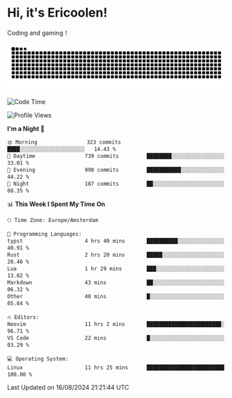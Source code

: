 # Hi, it's Ericoolen!
Coding and gaming！

<picture>
  <source media="(prefers-color-scheme: dark)" srcset="https://raw.githubusercontent.com/Eric-Song-Nop/Eric-Song-Nop/output/github-contribution-grid-snake-dark.svg">
  <source media="(prefers-color-scheme: light)" srcset="https://raw.githubusercontent.com/Eric-Song-Nop/Eric-Song-Nop/output/github-contribution-grid-snake.svg">
  <img alt="github contribution grid snake animation" src="https://raw.githubusercontent.com/Eric-Song-Nop/Eric-Song-Nop/output/github-contribution-grid-snake.svg">
</picture>

<!--START_SECTION:waka-->
![Code Time](http://img.shields.io/badge/Code%20Time-1%2C445%20hrs%2059%20mins-blue)

![Profile Views](http://img.shields.io/badge/Profile%20Views-0-blue)

**I'm a Night 🦉** 

```text
🌞 Morning                323 commits         ████░░░░░░░░░░░░░░░░░░░░░   14.43 % 
🌆 Daytime                739 commits         ████████░░░░░░░░░░░░░░░░░   33.01 % 
🌃 Evening                990 commits         ███████████░░░░░░░░░░░░░░   44.22 % 
🌙 Night                  187 commits         ██░░░░░░░░░░░░░░░░░░░░░░░   08.35 % 
```


📊 **This Week I Spent My Time On** 

```text
🕑︎ Time Zone: Europe/Amsterdam

💬 Programming Languages: 
typst                    4 hrs 40 mins       ██████████░░░░░░░░░░░░░░░   40.91 % 
Rust                     2 hrs 20 mins       █████░░░░░░░░░░░░░░░░░░░░   20.46 % 
Lua                      1 hr 29 mins        ███░░░░░░░░░░░░░░░░░░░░░░   13.02 % 
Markdown                 43 mins             ██░░░░░░░░░░░░░░░░░░░░░░░   06.32 % 
Other                    40 mins             █░░░░░░░░░░░░░░░░░░░░░░░░   05.84 % 

🔥 Editors: 
Neovim                   11 hrs 2 mins       ████████████████████████░   96.71 % 
VS Code                  22 mins             █░░░░░░░░░░░░░░░░░░░░░░░░   03.29 % 

💻 Operating System: 
Linux                    11 hrs 25 mins      █████████████████████████   100.00 % 
```


 Last Updated on 16/08/2024 21:21:44 UTC
<!--END_SECTION:waka-->
